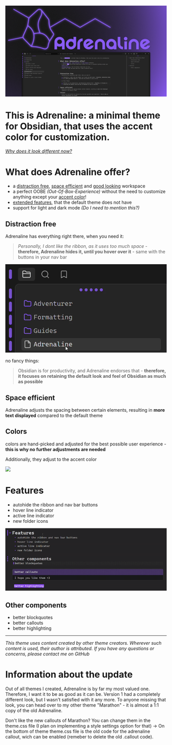 ![](/images/adrenaline_theme_banner_big.png)

# This is Adrenaline: a minimal theme for Obsidian, that uses the accent color for customization.
_[Why does it look different now?](#information-about-the-update)_
# What does Adrenaline offer?
+ a [distraction free](#distraction-free), [space efficient](#space-efficient) and [good looking](#colors) workspace
+ a perfect OOBE *(Out-Of-Box-Experience)* without the need to customize anything except your [accent color](#colors)!
+ [extended features](#features), that the default theme does not have
+ support for light and dark mode *(Do I need to mention this?)*

## Distraction free
Adrenaline has everything right there, when you need it:
>*Personally, I dont like the ribbon, as it uses too much space* - **therefore, Adrenaline hides it, until you hover over it** - same with the buttons in your nav bar

![](/images/autohide.gif)

no fancy things:
>Obsidian is for productivity, and Adrenaline endorses that - **therefore, it focuses on retaining the default look and feel of Obsidian as much as possible**

## Space efficient
Adrenaline adjusts the spacing between certain elements, resulting in **more text displayed** compared to the default theme

## Colors
colors are hand-picked and adjusted for the best possible user experience - **this is why no further adjustments are needed**

Additionally, they adjust to the accent color

![](/images/overview_colors.gif)

# Features
+ autohide the ribbon and nav bar buttons
+ hover line indicator
+ active line indicator
+ new folder icons

![](/images/line_indicator.gif)

## Other components
+ better blockquotes
+ better callouts
+ better highlighting

---
_This theme uses content created by other theme creators. Wherever such content is used, their author is attributed. If you have any questions or concerns, please contact me on GitHub_

# Information about the update
Out of all themes I created, Adrenaline is by far my most valued one. Therefore, I want it to be as good as it can be. Version 1 had a completely different look, but I wasn't satisfied with it any more. To anyone missing that look, you can head over to my other theme "Marathon" - it is almost a 1:1 copy of the old Adrenaline.

Don't like the new callouts of Marathon? You can change them in the theme.css file (I plan on implementing a style settings option for that) -> On the bottom of theme theme.css file is the old code for the adrenaline callout, wich can be enabled (remeber to delete the old .callout code).

